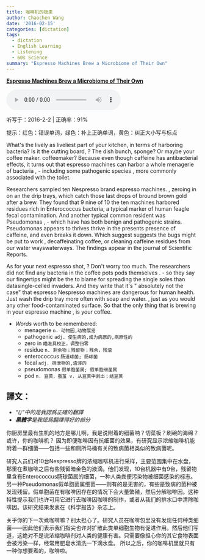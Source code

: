 ```yaml
---
title: 咖啡机的隐患
author: Chaochen Wang
date: '2016-02-15'
categories: [dictation]
tags:
  - dictation
  - English Learning
  - Listening
  - 60s Science
summary: "Espresso Machines Brew a Microbiome of Their Own"
---
```



**[Espresso Machines Brew a Microbiome of Their Own](http://www.scientificamerican.com/podcast/episode/espresso-machines-brew-a-microbiome-of-their-own/)**

<audio src="/mp3/151201CoffeemakerMicrobiome.mp3" controls="controls">
Your browser does not support the audio element.
你的瀏覽器不支持音頻播放。請使用chrome科學上網。
</audio>

听写于：2016-2-2 | 正确率：91%

<!--我的听写开始-->
提示：<span class="diff_off">红色</span>：错误单词，<span class="diff_add">绿色</span>：补上正确单词，<span class="diff_alert">黄色</span>：纠正大小写与标点                        <p class="linetext">What's the <span class="diff_off">lively</span> <span class="diff_off">as</span> <span class="diff_add">liveliest</span> part of your kitchen, in terms of harboring bacteria? Is it the cutting board<span class="diff_alert">,</span> <span class="diff_alert">?</span> <span class="diff_alert" title="the ">The </span>dish <span class="diff_off">bunch</span><span class="diff_alert">,</span> <span class="diff_add">sponge</span><span class="diff_alert">?</span> <span class="diff_alert" title="or ">Or </span>maybe your <span class="diff_off">coffee</span> <span class="diff_off">maker</span><span class="diff_alert">.</span> <span class="diff_add">coffeemaker</span><span class="diff_alert">?</span> Because even though caffeine has antibacterial effects, it turns out <span class="diff_off">that</span> espresso machines can harbor a whole menagerie of bacteria <span class="diff_alert">,</span> <span class="diff_add">-</span> including some pathogenic species <span class="diff_alert">,</span> more commonly associated with the toilet. </p><p class="linetext">Researchers sampled ten Nespresso brand espresso machines<span class="diff_alert">.</span> <span class="diff_alert">,</span> <span class="diff_alert" title="Zeroing ">zeroing </span>in on <span class="diff_off">an</span> <span class="diff_add">the</span> drip trays<span class="diff_alert">,</span> which catch those last drops of <span class="diff_off">bround</span> <span class="diff_add">brown</span> gold after a brew. They found that <span class="diff_off">9</span> <span class="diff_add">nine</span> of <span class="diff_off">10</span> <span class="diff_add">the</span> <span class="diff_add">ten</span> machines harbored residues rich in Enterococcus bacteria, a typical marker of human <span class="diff_off">feagle</span> <span class="diff_add">fecal</span> contamination. And another <span class="diff_off">typical</span> <span class="diff_add">common</span> resident was Pseudomonas <span class="diff_alert">,</span> <span class="diff_add">-</span> which <span class="diff_off">have</span> <span class="diff_add">has</span> both benign and pathogenic strains. Pseudomonas appears to <span class="diff_off">thrives</span> <span class="diff_add">thrive</span> in the <span class="diff_off">presents</span> <span class="diff_add">presence</span> of caffeine, and even breaks it down. Which <span class="diff_off">suggest</span> <span class="diff_add">suggests</span> the bugs might be put to work <span class="diff_alert">,</span> decaffeinating coffee, or cleaning caffeine residues from our <span class="diff_off">water</span> <span class="diff_off">ways</span><span class="diff_add">waterways</span>. The findings appear in the journal <span class="diff_off">of</span> Scientific Reports. </p><p class="linetext">As for your next espresso shot<span class="diff_alert">,</span> <span class="diff_alert">?</span> <span class="diff_alert" title="don't ">Don't </span>worry too much. The researchers did not find any bacteria in the coffee <span class="diff_off">pots</span> <span class="diff_add">pods</span> themselves <span class="diff_alert">.</span> <span class="diff_add">-</span> <span class="diff_alert" title="So ">so </span>they say our fingertips might be <span class="diff_off">the</span> <span class="diff_add">to</span> blame for spreading the <span class="diff_off">single</span> <span class="diff_off">soles</span> <span class="diff_off">than</span> <span class="diff_off">data</span><span class="diff_add">single-celled</span> <span class="diff_add">invaders</span>. And they write that it's <span class="diff_alert">"</span> absolutely not the case<span class="diff_alert">"</span> that <span class="diff_off">espresso</span> <span class="diff_add">Nespresso</span> machines are dangerous for human health. Just wash the drip tray more often with soap and water<span class="diff_alert">.</span> <span class="diff_alert">,</span> <span class="diff_alert" title="Just ">just </span>as you would any other <span class="diff_alert" title="food contaminated" >food-contaminated</span>  surface. So that the only thing <span class="diff_off">that</span> <span class="diff_off">is</span> brewing in your espresso machine <span class="diff_alert">,</span> is your coffee.</p>
<!--我的听写结束-->

* _Words_ worth to be remembered:
    * menagerie `n. 动物园,动物展览`
    * pathogenic `adj. 使生病的,成为病原的,病原性的`
    * zero in `瞄准具校正，调整归零`
    * residue `n. 剩余物；残留物；残余，残渣`
    * enterococcus `肠道球菌; 肠球菌`
    * fecal `adj. 排泄物的,渣滓的`
    * pseudomonas `假单胞菌属; 假单胞细菌属`
    * pod `n. 豆荚，蚕茧 v. 从豆荚中剥出；结豆荚`

## 譯文：

* _“()”中的是我認爲正確的翻譯_
* _**黑體字**是我認爲翻譯得好的部分_

你厨房里最有生机的地方是哪儿啊，我是说附着的细菌呐？切菜板？刷碗的海绵？ 或许，你的咖啡机？ 因为即便咖啡因有抗细菌的效果，有研究显示浓缩咖啡机能附着一群细菌——包括一些和厕所马桶有关的致病菌相类似的致病菌呢。

研究人员们对10台Nespresso牌的浓缩咖啡机进行采样，主要范围集中在水盘，那里在煮咖啡之后有些残留暗金色的液滴。他们发现，10台机器中有9台，残留物里含有Enterococcus肠球菌属的细菌，一种人类粪便污染物被细菌感染的标志。另一种Pseudomonas假单胞菌属细菌——则有的是无害的，有些是致病的菌种被发现残留。假单胞菌在有咖啡因存在的情况下会大量繁殖，然后分解咖啡因。这种特性提示我们也许可用它进行去咖啡因咖啡的制作，或者从我们的排水口中清除咖啡因。该研究结果发表在《科学报告》杂志上。

关乎你的下一次煮咖啡嘛？别太担心了。研究人员在咖啡包里没有发现任何种类细菌——因此他们表示我们指尖也许对扩散此类单细胞生物有促进作用。然后他们写道，这绝对不是说浓缩咖啡剂对人类的健康有害。只需要像担心你的其它食物表面会被污染一样，经常用肥皂水清洗一下滴水盘。 所以之后，你的咖啡机里就只有一种你想要煮的，咖啡啦。
